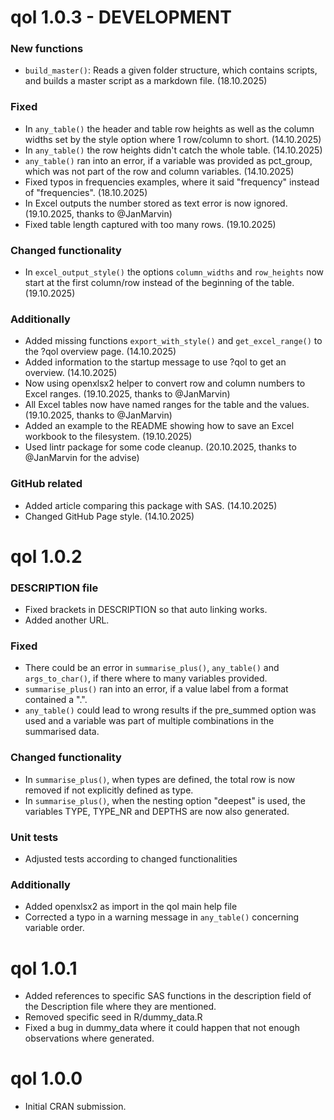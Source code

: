# qol 1.0.3 - DEVELOPMENT

### New functions
* `build_master()`: Reads a given folder structure, which contains scripts, and builds a master script as a markdown file. (18.10.2025)

### Fixed
* In `any_table()` the header and table row heights as well as the column widths set by the style option where 1 row/column to short. (14.10.2025)
* In `any_table()` the row heights didn't catch the whole table. (14.10.2025)
* `any_table()` ran into an error, if a variable was provided as pct_group, which was not part of the row and column variables. (14.10.2025)
* Fixed typos in frequencies examples, where it said "frequency" instead of "frequencies". (18.10.2025)
* In Excel outputs the number stored as text error is now ignored. (19.10.2025, thanks to @JanMarvin)
* Fixed table length captured with too many rows. (19.10.2025)

### Changed functionality
* In `excel_output_style()` the options `column_widths` and `row_heights` now start at the first column/row instead of the beginning of the table. (19.10.2025)

### Additionally
* Added missing functions `export_with_style()` and `get_excel_range()` to the ?qol overview page. (14.10.2025)
* Added information to the startup message to use ?qol to get an overview. (14.10.2025)
* Now using openxlsx2 helper to convert row and column numbers to Excel ranges. (19.10.2025, thanks to @JanMarvin)
* All Excel tables now have named ranges for the table and the values. (19.10.2025, thanks to @JanMarvin)
* Added an example to the README showing how to save an Excel workbook to the filesystem. (19.10.2025)
* Used lintr package for some code cleanup. (20.10.2025, thanks to @JanMarvin for the advise)

### GitHub related
* Added article comparing this package with SAS. (14.10.2025)
* Changed GitHub Page style. (14.10.2025)


# qol 1.0.2 

### DESCRIPTION file
* Fixed brackets in DESCRIPTION so that auto linking works.
* Added another URL.

### Fixed
* There could be an error in `summarise_plus()`, `any_table()` and `args_to_char()`, if there where to many variables provided.
* `summarise_plus()` ran into an error, if a value label from a format contained a ".".
* `any_table()` could lead to wrong results if the pre_summed option was used and a variable was part of multiple combinations in the summarised data.

### Changed functionality
* In `summarise_plus()`, when types are defined, the total row is now removed if not explicitly defined as type.
* In `summarise_plus()`, when the nesting option "deepest" is used, the variables TYPE, TYPE_NR and DEPTHS are now also generated.

### Unit tests
* Adjusted tests according to changed functionalities

### Additionally
* Added openxlsx2 as import in the qol main help file
* Corrected a typo in a warning message in `any_table()` concerning variable order.


# qol 1.0.1 

* Added references to specific SAS functions in the description field of the Description file where they are mentioned.
* Removed specific seed in R/dummy_data.R
* Fixed a bug in dummy_data where it could happen that not enough observations where generated.


# qol 1.0.0 

* Initial CRAN submission.
